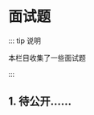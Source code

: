 # 面试题

::: tip 说明

本栏目收集了一些面试题

:::

## 1. 待公开......

<!-- ## 1. 怎么解决跨域问题？说下原理

::: tip 说明
解决跨域问题方式很多。项目中常用的有 2 种：

- 1. 服务端开启 **跨域资源共享 CORS**
- 2. **proxy 代理解决**

:::
服务端不存在跨域问题，只有浏览器端有跨域问题。所以可以通过 proxy 代理 解决：

<tgx-img src="/interview/interview/proxy.png"
    alt="proxy 代理解决跨域问题示意图"
    title="proxy 代理解决跨域问题示意图"
    width="740">
</tgx-img>

## 2. 待公开...... -->
